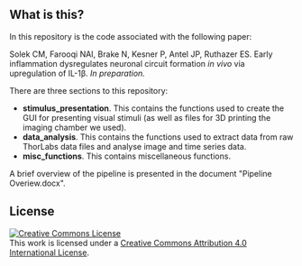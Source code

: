 ## What is this?
In this repository is the code associated with the following paper: 

Solek CM, Farooqi NAI, Brake N, Kesner P, Antel JP, Ruthazer ES. Early inflammation dysregulates neuronal circuit formation *in vivo* via upregulation of IL-1β. *In preparation.* 

There are three sections to this repository:
* **stimulus_presentation**. This contains the functions used to create the GUI for presenting visual stimuli (as well as files for 3D printing the imaging chamber we used).
* **data_analysis**. This contains the functions used to extract data from raw ThorLabs data files and analyse image and time series data.
* **misc_functions**. This contains miscellaneous functions.

A brief overview of the pipeline is presented in the document "Pipeline Overiew.docx". 

## License
<a rel="license" href="http://creativecommons.org/licenses/by/4.0/"><img alt="Creative Commons License" style="border-width:0" src="https://i.creativecommons.org/l/by/4.0/88x31.png" /></a><br />This work is licensed under a <a rel="license" href="http://creativecommons.org/licenses/by/4.0/">Creative Commons Attribution 4.0 International License</a>.
